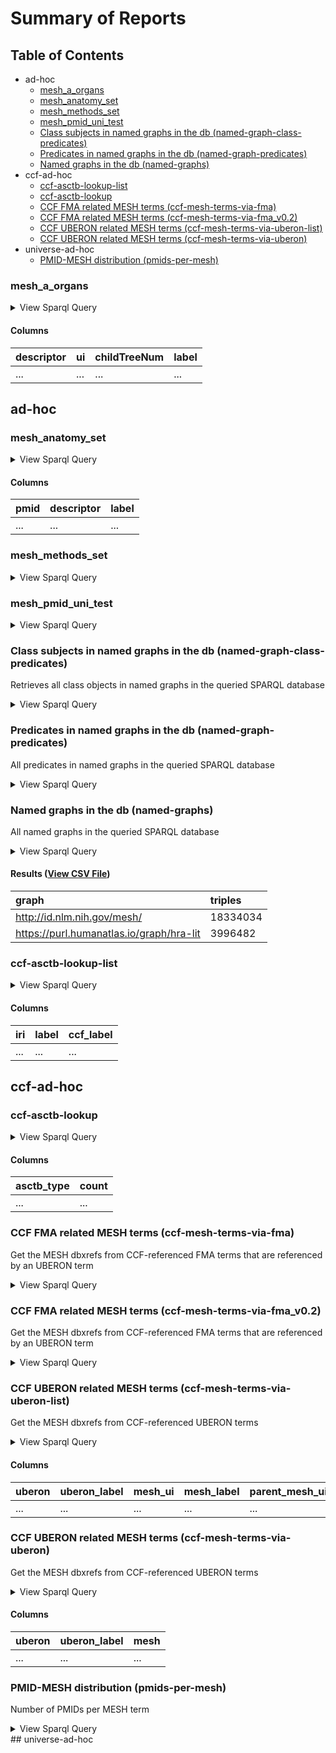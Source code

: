 # Summary of Reports

  ## Table of Contents

* ad-hoc
  * [mesh_a_organs](#mesh_a_organs)
  * [mesh_anatomy_set](#mesh_anatomy_set)
  * [mesh_methods_set](#mesh_methods_set)
  * [mesh_pmid_uni_test](#mesh_pmid_uni_test)
  * [Class subjects in named graphs in the db (named-graph-class-predicates)](#named-graph-class-predicates)
  * [Predicates in named graphs in the db (named-graph-predicates)](#named-graph-predicates)
  * [Named graphs in the db (named-graphs)](#named-graphs)
* ccf-ad-hoc
  * [ccf-asctb-lookup-list](#ccf-asctb-lookup-list)
  * [ccf-asctb-lookup](#ccf-asctb-lookup)
  * [CCF FMA related MESH terms (ccf-mesh-terms-via-fma)](#ccf-mesh-terms-via-fma)
  * [CCF FMA related MESH terms (ccf-mesh-terms-via-fma_v0.2)](#ccf-mesh-terms-via-fma_v0.2)
  * [CCF UBERON related MESH terms (ccf-mesh-terms-via-uberon-list)](#ccf-mesh-terms-via-uberon-list)
  * [CCF UBERON related MESH terms (ccf-mesh-terms-via-uberon)](#ccf-mesh-terms-via-uberon)
* universe-ad-hoc
  * [PMID-MESH distribution (pmids-per-mesh)](#pmids-per-mesh)



### <a id="mesh_a_organs"></a>mesh_a_organs



<details>
  <summary>View Sparql Query</summary>

```sparql
PREFIX rdf: <http://www.w3.org/1999/02/22-rdf-syntax-ns#>
PREFIX rdfs: <http://www.w3.org/2000/01/rdf-schema#>
PREFIX meshv: <http://id.nlm.nih.gov/mesh/vocab#>
PREFIX mesh: <http://id.nlm.nih.gov/mesh/>

SELECT DISTINCT ?descriptor ?ui ?childTreeNum ?label
FROM mesh:

WHERE {
#+ A02 - Musculoskeletal System
# Musculature
{ mesh:D009132 meshv:treeNumber ?treeNum .
  ?childTreeNum meshv:parentTreeNumber* ?treeNum .
  ?descriptor meshv:treeNumber ?childTreeNum .
  ?descriptor rdfs:label ?label .
  ?descriptor meshv:identifier ?ui .
} UNION
#+ Skeleton - captures Pelvis and Knee Joint
{ mesh:D012863 meshv:treeNumber ?treeNum .
  ?childTreeNum meshv:parentTreeNumber* ?treeNum .
  ?descriptor meshv:treeNumber ?childTreeNum .
  ?descriptor rdfs:label ?label .
  ?descriptor meshv:identifier ?ui .
}  UNION
#+ A03 - Digestive System
#+ Small and Large Intestines May need to split apart.
{ mesh:D007422 meshv:treeNumber ?treeNum .
  ?childTreeNum meshv:parentTreeNumber* ?treeNum .
  ?descriptor meshv:treeNumber ?childTreeNum .
  ?descriptor rdfs:label ?label .
  ?descriptor meshv:identifier ?ui .
} UNION
#+ Liver
{ mesh:D008099 meshv:treeNumber ?treeNum .
  ?childTreeNum meshv:parentTreeNumber* ?treeNum .
  ?descriptor meshv:treeNumber ?childTreeNum .
  ?descriptor rdfs:label ?label .
  ?descriptor meshv:identifier ?ui .
} UNION 
#+ Pancreas
{ mesh:D010179
  meshv:treeNumber ?treeNum .
  ?childTreeNum meshv:parentTreeNumber* ?treeNum .
  ?descriptor meshv:treeNumber ?childTreeNum .
  ?descriptor rdfs:label ?label .
  ?descriptor meshv:identifier ?ui .
} UNION
#+ A04 - Respiratory System
#+ Lung - includes brochus
{ mesh:D008168 meshv:treeNumber ?treeNum .
  ?childTreeNum meshv:parentTreeNumber* ?treeNum .
  ?descriptor meshv:treeNumber ?childTreeNum .
  ?descriptor rdfs:label ?label .
  ?descriptor meshv:identifier ?ui .
} UNION 
#+ Trachea 
{ mesh:D014132 meshv:treeNumber ?treeNum .
  ?childTreeNum meshv:parentTreeNumber* ?treeNum .
  ?descriptor meshv:treeNumber ?childTreeNum .
  ?descriptor rdfs:label ?label .
  ?descriptor meshv:identifier ?ui .
} UNION 
#+ A05 - Urogential System
#+ A05.360 - Genital
#+ Uterus
{ mesh:D014599 meshv:treeNumber ?treeNum .
  ?childTreeNum meshv:parentTreeNumber* ?treeNum .
  ?descriptor meshv:treeNumber ?childTreeNum .
  ?descriptor rdfs:label ?label .
  ?descriptor meshv:identifier ?ui .
} UNION 
#+ Fallopian tubes
{ mesh:D005187 meshv:treeNumber ?treeNum .
  ?childTreeNum meshv:parentTreeNumber* ?treeNum .
  ?descriptor meshv:treeNumber ?childTreeNum .
  ?descriptor rdfs:label ?label .
  ?descriptor meshv:identifier ?ui .
} UNION 
#+ Ovary
{ mesh:D010053 meshv:treeNumber ?treeNum .
  ?childTreeNum meshv:parentTreeNumber* ?treeNum .
  ?descriptor meshv:treeNumber ?childTreeNum .
  ?descriptor rdfs:label ?label .
  ?descriptor meshv:identifier ?ui .
} UNION 
#+ Prostate
{ mesh:D011467 meshv:treeNumber ?treeNum .
  ?childTreeNum meshv:parentTreeNumber* ?treeNum .
  ?descriptor meshv:treeNumber ?childTreeNum .
  ?descriptor rdfs:label ?label .
  ?descriptor meshv:identifier ?ui .
} UNION 
#+ A05.810 - Urinary Tract
#+ Kidney
{ mesh:D007668 meshv:treeNumber ?treeNum .
  ?childTreeNum meshv:parentTreeNumber* ?treeNum .
  ?descriptor meshv:treeNumber ?childTreeNum .
  ?descriptor rdfs:label ?label .
  ?descriptor meshv:identifier ?ui .
} UNION 
#+ Urinary Bladder
{ mesh:D001743 meshv:treeNumber ?treeNum .
  ?childTreeNum meshv:parentTreeNumber* ?treeNum .
  ?descriptor meshv:treeNumber ?childTreeNum .
  ?descriptor rdfs:label ?label .
  ?descriptor meshv:identifier ?ui .
} UNION
#+ Uterer
{ mesh:D014513 meshv:treeNumber ?treeNum .
  ?childTreeNum meshv:parentTreeNumber* ?treeNum .
  ?descriptor meshv:treeNumber ?childTreeNum .
  ?descriptor rdfs:label ?label .
  ?descriptor meshv:identifier ?ui .
} UNION
#+ A07 - Cardiovascular System
#+ Heart
{ mesh:D006321 meshv:treeNumber ?treeNum .
  ?childTreeNum meshv:parentTreeNumber* ?treeNum .
  ?descriptor meshv:treeNumber ?childTreeNum .
  ?descriptor rdfs:label ?label .
  ?descriptor meshv:identifier ?ui .
} UNION 
#+ Blood Vessels/Vasculature
{ mesh:D001808 meshv:treeNumber ?treeNum .
  ?childTreeNum meshv:parentTreeNumber* ?treeNum .
  ?descriptor meshv:treeNumber ?childTreeNum .
  ?descriptor rdfs:label ?label .
  ?descriptor meshv:identifier ?ui .
} UNION
#+ A08 - Nervous System
#+ Brain
{ mesh:D001921 meshv:treeNumber ?treeNum .
  ?childTreeNum meshv:parentTreeNumber* ?treeNum .
  ?descriptor meshv:treeNumber ?childTreeNum .
  ?descriptor rdfs:label ?label .
  ?descriptor meshv:identifier ?ui .
} UNION
#+ Spinal Cord 
{ mesh:D013116 meshv:treeNumber ?treeNum .
  ?childTreeNum meshv:parentTreeNumber* ?treeNum .
  ?descriptor meshv:treeNumber ?childTreeNum .
  ?descriptor rdfs:label ?label .
  ?descriptor meshv:identifier ?ui .
} UNION 
#+ Peripherial Nervous System
{ mesh:D017933 meshv:treeNumber ?treeNum .
  ?childTreeNum meshv:parentTreeNumber* ?treeNum .
  ?descriptor meshv:treeNumber ?childTreeNum .
  ?descriptor rdfs:label ?label .
  ?descriptor meshv:identifier ?ui .
} UNION
#+ A09 - Sensory Organs
#+ Eyes
{ mesh:D005123 meshv:treeNumber ?treeNum .
  ?childTreeNum meshv:parentTreeNumber* ?treeNum .
  ?descriptor meshv:treeNumber ?childTreeNum .
  ?descriptor rdfs:label ?label .
  ?descriptor meshv:identifier ?ui .
} UNION 
#+ A10 - Tissues
#+ Mammary Glands
{ mesh:D042361 meshv:treeNumber ?treeNum .
  ?childTreeNum meshv:parentTreeNumber* ?treeNum .
  ?descriptor meshv:treeNumber ?childTreeNum .
  ?descriptor rdfs:label ?label .
  ?descriptor meshv:identifier ?ui .
} UNION 
#+ A15 - Hemic & Immune 
#+ A15.145 - Blood
#+ Blood
{ mesh:D001769 meshv:treeNumber ?treeNum .
  ?childTreeNum meshv:parentTreeNumber* ?treeNum .
  ?descriptor meshv:treeNumber ?childTreeNum .
  ?descriptor rdfs:label ?label .
  ?descriptor meshv:identifier ?ui .
} UNION
#+ A15.378 - Hematopoietic System 
#+ Bone Marrow Cells
{ mesh:D001854 meshv:treeNumber ?treeNum .
  ?childTreeNum meshv:parentTreeNumber* ?treeNum .
  ?descriptor meshv:treeNumber ?childTreeNum .
  ?descriptor rdfs:label ?label .
  ?descriptor meshv:identifier ?ui .
} UNION 
#+ A15.382 - Immune System
#+ BoneMarrow
{ mesh:D001853 meshv:treeNumber ?treeNum .
  ?childTreeNum meshv:parentTreeNumber* ?treeNum .
  ?descriptor meshv:treeNumber ?childTreeNum .
  ?descriptor rdfs:label ?label .
  ?descriptor meshv:identifier ?ui .
} UNION
#+ A15.382.520 - Lymphatic System
#+ Lymphatic Vasculature
{ mesh:D042601 meshv:treeNumber ?treeNum .
  ?childTreeNum meshv:parentTreeNumber* ?treeNum .
  ?descriptor meshv:treeNumber ?childTreeNum .
  ?descriptor rdfs:label ?label .
  ?descriptor meshv:identifier ?ui .
} UNION
#+ Lymphatic Nodes
{ mesh:D008198 meshv:treeNumber ?treeNum .
  ?childTreeNum meshv:parentTreeNumber* ?treeNum .
  ?descriptor meshv:treeNumber ?childTreeNum .
  ?descriptor rdfs:label ?label .
  ?descriptor meshv:identifier ?ui .
} UNION
#+ Spleen
{ mesh:D013154 meshv:treeNumber ?treeNum .
  ?childTreeNum meshv:parentTreeNumber* ?treeNum .
  ?descriptor meshv:treeNumber ?childTreeNum .
  ?descriptor rdfs:label ?label .
  ?descriptor meshv:identifier ?ui .
} UNION
#+ Thymus Gland
{ mesh:D013950 meshv:treeNumber ?treeNum .
  ?childTreeNum meshv:parentTreeNumber* ?treeNum .
  ?descriptor meshv:treeNumber ?childTreeNum .
  ?descriptor rdfs:label ?label .
  ?descriptor meshv:identifier ?ui .
} UNION
#+ Palatine Tonsil
{ mesh:D014066 meshv:treeNumber ?treeNum .
  ?childTreeNum meshv:parentTreeNumber* ?treeNum .
  ?descriptor meshv:treeNumber ?childTreeNum .
  ?descriptor rdfs:label ?label .
  ?descriptor meshv:identifier ?ui .
} UNION
#+ A16 - Embryonic Structures
#+ Placenta
{ mesh:D010920 meshv:treeNumber ?treeNum .
  ?childTreeNum meshv:parentTreeNumber* ?treeNum .
  ?descriptor meshv:treeNumber ?childTreeNum .
  ?descriptor rdfs:label ?label .
  ?descriptor meshv:identifier ?ui .
} UNION
#+ A17 - Integumentary System
#+ Skin
{ mesh:D012867 meshv:treeNumber ?treeNum .
  ?childTreeNum meshv:parentTreeNumber* ?treeNum .
  ?descriptor meshv:treeNumber ?childTreeNum .
  ?descriptor rdfs:label ?label .
  ?descriptor meshv:identifier ?ui .
} 
}
ORDER BY ?childTreeNum

```

([View Source](../../../queries/ad-hoc/mesh_a_organs.rq))
</details>

#### Columns
| descriptor | ui | childTreeNum | label |
| :--- | :--- | :--- | :--- |
| ... | ... | ... | ... |
## ad-hoc

### <a id="mesh_anatomy_set"></a>mesh_anatomy_set



<details>
  <summary>View Sparql Query</summary>

```sparql
PREFIX rdf: <http://www.w3.org/1999/02/22-rdf-syntax-ns#>
PREFIX rdfs: <http://www.w3.org/2000/01/rdf-schema#>
PREFIX meshv: <http://id.nlm.nih.gov/mesh/vocab#>
PREFIX mesh: <http://id.nlm.nih.gov/mesh/>

SELECT DISTINCT ?pmid ?descriptor ?label
FROM mesh:

WHERE {
#+ A02 - Musculoskeletal System 
{ mesh:D009141 meshv:treeNumber ?treeNum .
  ?childTreeNum meshv:parentTreeNumber* ?treeNum .
  ?descriptor meshv:treeNumber ?childTreeNum .
} UNION
#+ A03 - Digestive System
{ mesh:D004064 meshv:treeNumber ?treeNum .
  ?childTreeNum meshv:parentTreeNumber* ?treeNum .
  ?descriptor meshv:treeNumber ?childTreeNum .
} UNION
#+ A04 - Respiratory System 
{ mesh:D012137 meshv:treeNumber ?treeNum .
  ?childTreeNum meshv:parentTreeNumber* ?treeNum .
  ?descriptor meshv:treeNumber ?childTreeNum .
} UNION
#+ A05 - Urogenital System
{ mesh:D014566 meshv:treeNumber ?treeNum .
  ?childTreeNum meshv:parentTreeNumber* ?treeNum .
  ?descriptor meshv:treeNumber ?childTreeNum .
} UNION
#+ A07 - Cardiovascular System
{ mesh:D002319 meshv:treeNumber ?treeNum .
  ?childTreeNum meshv:parentTreeNumber* ?treeNum .
  ?descriptor meshv:treeNumber ?childTreeNum .
} UNION 
#+ A08 - Nervous System
{ mesh:D009420 meshv:treeNumber ?treeNum .
  ?childTreeNum meshv:parentTreeNumber* ?treeNum .
  ?descriptor meshv:treeNumber ?childTreeNum .
} UNION
#+ A15 - Hemic and Immune Systems
{ mesh:D006424 meshv:treeNumber ?treeNum .
  ?childTreeNum meshv:parentTreeNumber* ?treeNum .
  ?descriptor meshv:treeNumber ?childTreeNum .
} UNION
#+ Skin
{ mesh:D012867 meshv:treeNumber ?treeNum .
  ?childTreeNum meshv:parentTreeNumber* ?treeNum .
  ?descriptor meshv:treeNumber ?childTreeNum .
} UNION
#+ Eyes
{ mesh:D005123 meshv:treeNumber ?treeNum .
  ?childTreeNum meshv:parentTreeNumber* ?treeNum .
  ?descriptor meshv:treeNumber ?childTreeNum .
} UNION
#+ Placenta
{ mesh:D010920 meshv:treeNumber ?treeNum .
  ?childTreeNum meshv:parentTreeNumber* ?treeNum .
  ?descriptor meshv:treeNumber ?childTreeNum .
} UNION 
#+ Breasts
{ mesh:D001940 meshv:treeNumber ?treeNum .
  ?childTreeNum meshv:parentTreeNumber* ?treeNum .
  ?descriptor meshv:treeNumber ?childTreeNum .
} UNION
#+ Adipose
{ mesh:D000273 meshv:treeNumber ?treeNum .
  ?childTreeNum meshv:parentTreeNumber* ?treeNum .
  ?descriptor meshv:treeNumber ?childTreeNum .
} UNION 
#+ Adrenal Gland
{ mesh:D000311 meshv:treeNumber ?treeNum .
  ?childTreeNum meshv:parentTreeNumber* ?treeNum .
  ?descriptor meshv:treeNumber ?childTreeNum .
}

}

ORDER BY ?descriptor
```

([View Source](../../../queries/ad-hoc/mesh_anatomy_set.rq))
</details>

#### Columns
| pmid | descriptor | label |
| :--- | :--- | :--- |
| ... | ... | ... |

### <a id="mesh_methods_set"></a>mesh_methods_set



<details>
  <summary>View Sparql Query</summary>

```sparql
PREFIX rdf: <http://www.w3.org/1999/02/22-rdf-syntax-ns#>
PREFIX rdfs: <http://www.w3.org/2000/01/rdf-schema#>
PREFIX meshv: <http://id.nlm.nih.gov/mesh/vocab#>
PREFIX mesh: <http://id.nlm.nih.gov/mesh/>

SELECT DISTINCT ?pmid ?descriptor ?label
FROM mesh:

WHERE {
#+ MeSH Descriptor: RNA-Seq
{ mesh:D000081246 meshv:treeNumber ?treeNum .
  ?childTreeNum meshv:parentTreeNumber* ?treeNum .
  ?descriptor meshv:treeNumber ?childTreeNum .
} UNION
#+ MeSH Descriptor: Single-Cell Analysis
{ mesh:D059010 meshv:treeNumber ?treeNum .
  ?childTreeNum meshv:parentTreeNumber* ?treeNum .
  ?descriptor meshv:treeNumber ?childTreeNum .
} UNION
#+ MeSH Descriptor: Single-Cell Gene Expression Analysis
{ mesh:D000092386 meshv:treeNumber ?treeNum .
  ?childTreeNum meshv:parentTreeNumber* ?treeNum .
  ?descriptor meshv:treeNumber ?childTreeNum .
} UNION
#+ MeSH Descriptor: Subtractive Hybridization Techniques
{ mesh:D066251 meshv:treeNumber ?treeNum .
  ?childTreeNum meshv:parentTreeNumber* ?treeNum .
  ?descriptor meshv:treeNumber ?childTreeNum .
} UNION
#+ MeSH Descriptor: Metabolomics
{ mesh:D055432 meshv:treeNumber ?treeNum .
  ?childTreeNum meshv:parentTreeNumber* ?treeNum .
  ?descriptor meshv:treeNumber ?childTreeNum .
} UNION 
#+ MeSH Descriptor: Lipidomics
{ mesh:D000081362 meshv:treeNumber ?treeNum .
  ?childTreeNum meshv:parentTreeNumber* ?treeNum .
  ?descriptor meshv:treeNumber ?childTreeNum .
} UNION
#+ MeSH Descriptor: Proteomics
{ mesh:D040901 meshv:treeNumber ?treeNum .
  ?childTreeNum meshv:parentTreeNumber* ?treeNum .
  ?descriptor meshv:treeNumber ?childTreeNum .
} UNION
#+ MeSH Descriptor: Proteogenomics
{ mesh:D000071696 meshv:treeNumber ?treeNum .
  ?childTreeNum meshv:parentTreeNumber* ?treeNum .
  ?descriptor meshv:treeNumber ?childTreeNum .
} 
}

ORDER BY ?descriptor

D059010	Single-Cell Analysis
D000092386	Single-Cell Gene Expression Analysis
D000081246	
D066251	Subtractive Hybridization Techniques
D055432	Metabolomics
D000081362	Lipidomics
D040901	Proteomics
D000071696	Proteogenomics

```

([View Source](../../../queries/ad-hoc/mesh_methods_set.rq))
</details>

### <a id="mesh_pmid_uni_test"></a>mesh_pmid_uni_test



<details>
  <summary>View Sparql Query</summary>

```sparql
PREFIX rdf: <http://www.w3.org/1999/02/22-rdf-syntax-ns#>
PREFIX rdfs: <http://www.w3.org/2000/01/rdf-schema#>
PREFIX meshv: <http://id.nlm.nih.gov/mesh/vocab#>
PREFIX mesh: <http://id.nlm.nih.gov/mesh/>
PREFIX schema: <http://schema.org/>
PREFIX hra: <https://purl.humanatlas.io/graph/hra-lit-universe>

SELECT DISTINCT ?pmid
FROM mesh:
FROM hra:

WHERE {
#+ Brain
{ mesh:D001921 meshv:treeNumber ?treeNum .
  ?childTreeNum meshv:parentTreeNumber* ?treeNum .
  ?descriptor meshv:treeNumber ?childTreeNum .
} UNION
#+ Spinal Cord 
{ mesh:D013116 meshv:treeNumber ?treeNum .
  ?childTreeNum meshv:parentTreeNumber* ?treeNum .
  ?descriptor meshv:treeNumber ?childTreeNum .
} UNION
#+ Eyes
{ mesh:D005123 meshv:treeNumber ?treeNum .
  ?childTreeNum meshv:parentTreeNumber* ?treeNum .
  ?descriptor meshv:treeNumber ?childTreeNum .
} UNION
#+ Uterus
{ mesh:D014599 meshv:treeNumber ?treeNum .
  ?childTreeNum meshv:parentTreeNumber* ?treeNum .
  ?descriptor meshv:treeNumber ?childTreeNum .
} UNION
#+ Fallopian tubes
{ mesh:D005187 meshv:treeNumber ?treeNum .
  ?childTreeNum meshv:parentTreeNumber* ?treeNum .
  ?descriptor meshv:treeNumber ?childTreeNum .
} UNION 
#+ Placenta
{ mesh:D010920 meshv:treeNumber ?treeNum .
  ?childTreeNum meshv:parentTreeNumber* ?treeNum .
  ?descriptor meshv:treeNumber ?childTreeNum .
} UNION 
#+ Gonads
{ mesh:D006066 meshv:treeNumber ?treeNum .
  ?childTreeNum meshv:parentTreeNumber* ?treeNum .
  ?descriptor meshv:treeNumber ?childTreeNum .
} UNION 
#+ Prostate
{ mesh:D011467 meshv:treeNumber ?treeNum .
  ?childTreeNum meshv:parentTreeNumber* ?treeNum .
  ?descriptor meshv:treeNumber ?childTreeNum .
} UNION 
#+ Breasts
{ mesh:D001940 meshv:treeNumber ?treeNum .
  ?childTreeNum meshv:parentTreeNumber* ?treeNum .
  ?descriptor meshv:treeNumber ?childTreeNum .
} UNION
#+ Liver
{ mesh:D008099 meshv:treeNumber ?treeNum .
  ?childTreeNum meshv:parentTreeNumber* ?treeNum .
  ?descriptor meshv:treeNumber ?childTreeNum .
} UNION 
#+ Kidney
{ mesh:D007668 meshv:treeNumber ?treeNum .
  ?childTreeNum meshv:parentTreeNumber* ?treeNum .
  ?descriptor meshv:treeNumber ?childTreeNum .
} UNION 
#+ Lung + Bronchus
{ mesh:D008168 meshv:treeNumber ?treeNum .
  ?childTreeNum meshv:parentTreeNumber* ?treeNum .
  ?descriptor meshv:treeNumber ?childTreeNum .
} UNION 
#+ Larynx
{ mesh:D007830 meshv:treeNumber ?treeNum .
  ?childTreeNum meshv:parentTreeNumber* ?treeNum .
  ?descriptor meshv:treeNumber ?childTreeNum .
} UNION
#+ Trachea 
{ mesh:D014132 meshv:treeNumber ?treeNum .
  ?childTreeNum meshv:parentTreeNumber* ?treeNum .
  ?descriptor meshv:treeNumber ?childTreeNum .
} UNION 
#+ Heart
{ mesh:D006321 meshv:treeNumber ?treeNum .
  ?childTreeNum meshv:parentTreeNumber* ?treeNum .
  ?descriptor meshv:treeNumber ?childTreeNum .
} UNION 
#+ Small and Large Intestines May need to split apart.
{ mesh:D007422 meshv:treeNumber ?treeNum .
  ?childTreeNum meshv:parentTreeNumber* ?treeNum .
  ?descriptor meshv:treeNumber ?childTreeNum .
}UNION
#+ Pancreas
{ mesh:D010179
  meshv:treeNumber ?treeNum .
  ?childTreeNum meshv:parentTreeNumber* ?treeNum .
  ?descriptor meshv:treeNumber ?childTreeNum .
} UNION
#+ BoneMarrow
{ mesh:D001853 meshv:treeNumber ?treeNum .
  ?childTreeNum meshv:parentTreeNumber* ?treeNum .
  ?descriptor meshv:treeNumber ?childTreeNum .
} UNION
#+ Bone Marrow Cells
{ mesh:D001854 meshv:treeNumber ?treeNum .
  ?childTreeNum meshv:parentTreeNumber* ?treeNum .
  ?descriptor meshv:treeNumber ?childTreeNum .
} UNION 
#+ Adipose
{ mesh:D000273 meshv:treeNumber ?treeNum .
  ?childTreeNum meshv:parentTreeNumber* ?treeNum .
  ?descriptor meshv:treeNumber ?childTreeNum .
} UNION 
#+ Adrenal Gland
{ mesh:D000311 meshv:treeNumber ?treeNum .
  ?childTreeNum meshv:parentTreeNumber* ?treeNum .
  ?descriptor meshv:treeNumber ?childTreeNum .
} UNION
#+ Bladder
{ mesh:D001743 meshv:treeNumber ?treeNum .
  ?childTreeNum meshv:parentTreeNumber* ?treeNum .
  ?descriptor meshv:treeNumber ?childTreeNum .
} UNION
#+ Uterer
{ mesh:D014513 meshv:treeNumber ?treeNum .
  ?childTreeNum meshv:parentTreeNumber* ?treeNum .
  ?descriptor meshv:treeNumber ?childTreeNum .
} UNION
#+ Palatine Tonsil
{ mesh:D014066 meshv:treeNumber ?treeNum .
  ?childTreeNum meshv:parentTreeNumber* ?treeNum .
  ?descriptor meshv:treeNumber ?childTreeNum .
} UNION
#+ Blood Vessels/Vasculature 
{ mesh:D001808 meshv:treeNumber ?treeNum .
  ?childTreeNum meshv:parentTreeNumber* ?treeNum .
  ?descriptor meshv:treeNumber ?childTreeNum .
} UNION
#+ Lymphatic System includes: spleen, thymus, palentine tonsils,
{ mesh:D008208 meshv:treeNumber ?treeNum .
  ?childTreeNum meshv:parentTreeNumber* ?treeNum .
  ?descriptor meshv:treeNumber ?childTreeNum .
} UNION
#+ Skin
{ mesh:D012867 meshv:treeNumber ?treeNum .
  ?childTreeNum meshv:parentTreeNumber* ?treeNum .
  ?descriptor meshv:treeNumber ?childTreeNum .
} UNION
# Pelvic Bones
{ mesh:D010384 meshv:treeNumber ?treeNum .
  ?childTreeNum meshv:parentTreeNumber* ?treeNum .
  ?descriptor meshv:treeNumber ?childTreeNum .
 } UNION 
#+ Pelvis (region)
{ mesh:D010388 meshv:treeNumber ?treeNum .
  ?childTreeNum meshv:parentTreeNumber* ?treeNum .
  ?descriptor meshv:treeNumber ?childTreeNum .
} UNION
#+ Knee Joint
{ mesh:D007719 meshv:treeNumber ?treeNum .
  ?childTreeNum meshv:parentTreeNumber* ?treeNum .
  ?descriptor meshv:treeNumber ?childTreeNum .
} UNION
#+ Knee (region)
{ mesh:D007717 meshv:treeNumber ?treeNum .
  ?childTreeNum meshv:parentTreeNumber* ?treeNum .
  ?descriptor meshv:treeNumber ?childTreeNum .
}  UNION
#+ Patella
{ mesh:D010329 meshv:treeNumber ?treeNum .
  ?childTreeNum meshv:parentTreeNumber* ?treeNum .
  ?descriptor meshv:treeNumber ?childTreeNum .
} 
#+ Pattern looks for the PMIDs with HRA LIT relevant MeSH Terms
#+ Collects title and publication date for article.
{ ?pmid schema:about ?descriptor .
  hint:Query hint:analytic "true" .
}
}

ORDER BY ?pmid
```

([View Source](../../../queries/ad-hoc/mesh_pmid_uni_test.rq))
</details>

### <a id="named-graph-class-predicates"></a>Class subjects in named graphs in the db (named-graph-class-predicates)

Retrieves all class objects in named graphs in the queried SPARQL database

<details>
  <summary>View Sparql Query</summary>

```sparql
#+ summary: Class subjects in named graphs in the db
#+ description: Retrieves all class objects in named graphs in the queried SPARQL database

SELECT DISTINCT ?graph ?class ?subClass ?predicate
WHERE {
  {GRAPH ?graph {
     ?subject ?predicate [] .
     ?subject rdf:type ?class }}
     UNION
  {GRAPH ?graph {
     [] ?predicate ?object .
     ?object rdf:type ?class }}
  hint:Query hint:analytic "true" .
}
GROUP BY ?graph ?class ?subClass ?predicate
ORDER BY ?graph ?class ?subClass ?predicate

```

([View Source](../../../queries/ad-hoc/named-graph-class-predicates.rq))
</details>

### <a id="named-graph-predicates"></a>Predicates in named graphs in the db (named-graph-predicates)

All predicates in named graphs in the queried SPARQL database

<details>
  <summary>View Sparql Query</summary>

```sparql
#+ summary: Predicates in named graphs in the db
#+ description: All predicates in named graphs in the queried SPARQL database

SELECT ?graph ?predicate
WHERE {
  GRAPH ?graph {
    [] ?predicate [] .
  }
  hint:Query hint:analytic "true" .
}
GROUP BY ?graph ?predicate
ORDER BY ?graph ?predicate

```

([View Source](../../../queries/ad-hoc/named-graph-predicates.rq))
</details>

### <a id="named-graphs"></a>Named graphs in the db (named-graphs)

All named graphs in the queried SPARQL database

<details>
  <summary>View Sparql Query</summary>

```sparql
#+ summary: Named graphs in the db
#+ description: All named graphs in the queried SPARQL database

SELECT ?graph (COUNT(*) as ?triples) WHERE {
  GRAPH ?graph {
    ?s ?p ?o .
  }
}
GROUP BY ?graph
ORDER BY ?graph

```

([View Source](../../../queries/ad-hoc/named-graphs.rq))
</details>

#### Results ([View CSV File](reports/ad-hoc/named-graphs.csv))

| graph | triples |
| :--- | :--- |
| http://id.nlm.nih.gov/mesh/ | 18334034 |
| https://purl.humanatlas.io/graph/hra-lit | 3996482 |


### <a id="ccf-asctb-lookup-list"></a>ccf-asctb-lookup-list



<details>
  <summary>View Sparql Query</summary>

```sparql

PREFIX ccf: <http://purl.org/ccf/>
PREFIX CCF: <https://purl.humanatlas.io/graph/ccf>
PREFIX rdfs: <http://www.w3.org/2000/01/rdf-schema#>

SELECT ?iri ?label ?ccf_label

WHERE {
  ?iri ccf:ccf_pref_label ?ccf_label .
  ?iri rdfs:label ?label .
  ?iri ccf:ccf_asctb_type ?asctb_type .
  FILTER(?asctb_type = 'AS')
}

```

([View Source](../../../queries/ccf-ad-hoc/ccf-asctb-lookup-list.rq))
</details>

#### Columns
| iri | label | ccf_label |
| :--- | :--- | :--- |
| ... | ... | ... |
## ccf-ad-hoc

### <a id="ccf-asctb-lookup"></a>ccf-asctb-lookup



<details>
  <summary>View Sparql Query</summary>

```sparql

PREFIX ccf: <http://purl.org/ccf/>
PREFIX CCF: <https://purl.humanatlas.io/graph/ccf>
# PREFIX HRA: <https://purl.humanatlas.io/collection/hra>

SELECT ?asctb_type (COUNT(DISTINCT(?iri)) as ?count)
FROM CCF:
WHERE {
  ?iri ccf:ccf_asctb_type ?asctb_type
}
GROUP BY ?asctb_type
ORDER BY ?asctb_type
```

([View Source](../../../queries/ccf-ad-hoc/ccf-asctb-lookup.rq))
</details>

#### Columns
| asctb_type | count |
| :--- | :--- |
| ... | ... |

### <a id="ccf-mesh-terms-via-fma"></a>CCF FMA related MESH terms (ccf-mesh-terms-via-fma)

Get the MESH dbxrefs from CCF-referenced FMA terms that are referenced by an UBERON term

<details>
  <summary>View Sparql Query</summary>

```sparql
#+ summary: CCF FMA related MESH terms
#+ description: Get the MESH dbxrefs from CCF-referenced FMA terms that are referenced by an UBERON term

PREFIX rdfs: <http://www.w3.org/2000/01/rdf-schema#>
PREFIX ccf: <http://purl.org/ccf/>
PREFIX FMA: <http://purl.org/sig/ont/fma/fma>
PREFIX CCF: <https://purl.humanatlas.io/graph/ccf>
PREFIX UBERON: <https://purl.humanatlas.io/vocab/uberon>
PREFIX oboInOwl: <http://www.geneontology.org/formats/oboInOwl#>

SELECT DISTINCT ?fma ?fma_label ?mesh ?uberon ?uberon_label
WHERE {
  GRAPH CCF: {
    SELECT DISTINCT ?fmaId ?fma_label
    WHERE {
      {
        [] ?pred ?fmaId .
      }
      UNION
      {
        ?fmaId ?pred2 [] .
      }
      FILTER(STRSTARTS(STR(?fmaId), STR(FMA:)))
      ?fmaId rdfs:label ?fma_label .
      hint:SubQuery hint:runOnce true .
    }
  }
  {
    SELECT DISTINCT ?uberon ?uberon_label ?mesh ?fma ?fmaId
    WHERE {
      GRAPH UBERON: {
        ?uberon oboInOwl:hasDbXref ?mesh ;
            oboInOwl:hasDbXref ?fma ;
            rdfs:label ?uberon_label .
        FILTER(STRSTARTS(?mesh, 'MESH:') && STRSTARTS(?fma, 'FMA:'))
        BIND(URI(REPLACE(?fma, 'FMA:', STR(FMA:))) as ?fmaId)
      }
      hint:SubQuery hint:runOnce true .
    }
  }
}
ORDER BY ?uberon_label
```

([View Source](../../../queries/ccf-ad-hoc/ccf-mesh-terms-via-fma.rq))
</details>

### <a id="ccf-mesh-terms-via-fma_v0.2"></a>CCF FMA related MESH terms (ccf-mesh-terms-via-fma_v0.2)

Get the MESH dbxrefs from CCF-referenced FMA terms that are referenced by an UBERON term

<details>
  <summary>View Sparql Query</summary>

```sparql
#+ summary: CCF FMA related MESH terms
#+ description: Get the MESH dbxrefs from CCF-referenced FMA terms that are referenced by an UBERON term

PREFIX rdfs: <http://www.w3.org/2000/01/rdf-schema#>
PREFIX ccf: <http://purl.org/ccf/>
PREFIX FMA: <http://purl.org/sig/ont/fma/fma>
PREFIX CCF: <https://purl.humanatlas.io/graph/ccf>
PREFIX UBERON: <https://purl.humanatlas.io/vocab/uberon>
PREFIX oboInOwl: <http://www.geneontology.org/formats/oboInOwl#>

SELECT DISTINCT ?fma ?fma_label ?mesh ?uberon ?uberon_label
WHERE {
  GRAPH CCF: {
    SELECT DISTINCT ?fmaId ?fma_label
    WHERE {
      {
        [] ?pred ?fmaId .
      }
      UNION
      {
        ?fmaId ?pred2 [] .
      }
      ?fmaId ccf:ccf_asctb_type ?asctb_type .
      FILTER(?asctb_type = 'AS')
      FILTER(STRSTARTS(STR(?fmaId), STR(FMA:)))
      ?fmaId rdfs:label ?fma_label .
      hint:SubQuery hint:runOnce true .
    }
  }
  {
    SELECT DISTINCT ?uberon ?uberon_label ?mesh ?fma ?fmaId
    WHERE {
      GRAPH UBERON: {
        ?uberon oboInOwl:hasDbXref ?mesh ;
            oboInOwl:hasDbXref ?fma ;
            rdfs:label ?uberon_label .
        FILTER(STRSTARTS(?mesh, 'MESH:') && STRSTARTS(?fma, 'FMA:'))
        BIND(URI(REPLACE(?fma, 'FMA:', STR(FMA:))) as ?fmaId)
      }
      hint:SubQuery hint:runOnce true .
    }
  }
}
ORDER BY ?uberon_label
```

([View Source](../../../queries/ccf-ad-hoc/ccf-mesh-terms-via-fma_v0.2.rq))
</details>

### <a id="ccf-mesh-terms-via-uberon-list"></a>CCF UBERON related MESH terms (ccf-mesh-terms-via-uberon-list)

Get the MESH dbxrefs from CCF-referenced UBERON terms

<details>
  <summary>View Sparql Query</summary>

```sparql
#+ summary: CCF UBERON related MESH terms
#+ description: Get the MESH dbxrefs from CCF-referenced UBERON terms

PREFIX rdfs: <http://www.w3.org/2000/01/rdf-schema#>
PREFIX ccf: <http://purl.org/ccf/>
PREFIX CCF: <https://purl.humanatlas.io/graph/ccf>
PREFIX UBERON: <https://purl.humanatlas.io/vocab/uberon>
PREFIX meshv: <http://id.nlm.nih.gov/mesh/vocab#>
PREFIX mesh: <http://id.nlm.nih.gov/mesh/>
PREFIX oboInOwl: <http://www.geneontology.org/formats/oboInOwl#>

SELECT DISTINCT ?uberon ?uberon_label ?mesh_ui ?mesh_label
                ?parent_mesh_ui ?parent_mesh_label 
                ?super_parent_mesh_ui ?super_parent_mesh_label
                ?treenum
WHERE {
  {
    GRAPH CCF: {
      SELECT DISTINCT ?uberon
      WHERE {
        {
          [] ?pred ?uberon .
        }
        UNION
        {
          ?uberon ?pred2 [] .
        }

        ?uberon ccf:ccf_asctb_type ?asctb_type .
        FILTER(?asctb_type = 'AS')
      }
    }

    GRAPH UBERON: {
      ?uberon rdfs:label ?uberon_label .
    }

    OPTIONAL {
      GRAPH UBERON: {
        ?uberon oboInOwl:hasDbXref ?meshStr .
        FILTER(STRSTARTS(?meshStr, 'MESH:')) 
        BIND (URI(REPLACE(?meshStr, 'MESH:', STR(mesh:))) AS ?mesh)
      } 
      ?mesh rdfs:label ?mesh_label .
      ?mesh meshv:identifier ?mesh_ui .
      ?mesh meshv:treeNumber ?treenum .
    }

    OPTIONAL {
      GRAPH CCF: {
        ?uberon ccf:ccf_part_of ?parent_uberon .
      }
      GRAPH UBERON: {
        ?parent_uberon oboInOwl:hasDbXref ?parent_meshStr .
        FILTER(STRSTARTS(?parent_meshStr, 'MESH:'))
        BIND (URI(REPLACE(?parent_meshStr, 'MESH:', STR(mesh:))) AS ?mesh)
      }
      ?mesh rdfs:label ?parent_mesh_label .
      ?mesh meshv:identifier ?parent_mesh_ui .
      ?mesh meshv:treeNumber ?treenum2 .
    }

    OPTIONAL {
      GRAPH CCF: {
        ?uberon ccf:ccf_part_of+ ?super_parent_uberon .
      }
      GRAPH UBERON: {
        ?super_parent_uberon oboInOwl:hasDbXref ?super_parent_meshStr .
        FILTER(STRSTARTS(?super_parent_meshStr, 'MESH:'))
        BIND (URI(REPLACE(?super_parent_meshStr, 'MESH:', STR(mesh:))) AS ?mesh)
      }
      ?mesh rdfs:label ?super_parent_mesh_label .
      ?mesh meshv:identifier ?super_parent_mesh_ui . 
      ?mesh meshv:treeNumber ?treenum .
    }
  } 
}

ORDER BY ?treenum
```

([View Source](../../../queries/ccf-ad-hoc/ccf-mesh-terms-via-uberon-list.rq))
</details>

#### Columns
| uberon | uberon_label | mesh_ui | mesh_label | parent_mesh_ui | parent_mesh_label | super_parent_mesh_ui | super_parent_mesh_label | treenum |
| :--- | :--- | :--- | :--- | :--- | :--- | :--- | :--- | :--- |
| ... | ... | ... | ... | ... | ... | ... | ... | ... |

### <a id="ccf-mesh-terms-via-uberon"></a>CCF UBERON related MESH terms (ccf-mesh-terms-via-uberon)

Get the MESH dbxrefs from CCF-referenced UBERON terms

<details>
  <summary>View Sparql Query</summary>

```sparql
#+ summary: CCF UBERON related MESH terms
#+ description: Get the MESH dbxrefs from CCF-referenced UBERON terms

PREFIX rdfs: <http://www.w3.org/2000/01/rdf-schema#>
PREFIX ccf: <http://purl.org/ccf/>
PREFIX CCF: <https://purl.humanatlas.io/graph/ccf>
PREFIX UBERON: <https://purl.humanatlas.io/vocab/uberon>
PREFIX oboInOwl: <http://www.geneontology.org/formats/oboInOwl#>

SELECT DISTINCT ?uberon ?uberon_label ?mesh
WHERE {
  GRAPH CCF: {
    SELECT DISTINCT ?uberon
    WHERE {
      {
        [] ?pred ?uberon .
      }
      UNION
      {
        ?uberon ?pred2 [] .
      }
    }
  }
  GRAPH UBERON: {
    ?uberon oboInOwl:hasDbXref ?mesh ;
            rdfs:label ?uberon_label .
    FILTER(STRSTARTS(?mesh, 'MESH:'))
  }
}
ORDER BY ?uberon_label

```

([View Source](../../../queries/ccf-ad-hoc/ccf-mesh-terms-via-uberon.rq))
</details>

#### Columns
| uberon | uberon_label | mesh |
| :--- | :--- | :--- |
| ... | ... | ... |

### <a id="pmids-per-mesh"></a>PMID-MESH distribution (pmids-per-mesh)

Number of PMIDs per MESH term

<details>
  <summary>View Sparql Query</summary>

```sparql
#+ summary: PMID-MESH distribution
#+ description: Number of PMIDs per MESH term

PREFIX schema: <http://schema.org/>
PREFIX meshv: <http://id.nlm.nih.gov/mesh/vocab#>
PREFIX rdfs: <http://www.w3.org/2000/01/rdf-schema#>
PREFIX MESH: <http://id.nlm.nih.gov/mesh/>
PREFIX HRAlitUniverse: <https://purl.humanatlas.io/graph/hra-lit-universe>

SELECT ?mesh (SAMPLE(?mesh_label) as ?mesh_label) (COUNT(?pmid) as ?pmid_count)
FROM MESH:
FROM HRAlitUniverse:
WHERE {
  ?mesh rdfs:label ?mesh_label .
  ?pmid schema:about ?mesh .
  hint:Query hint:analytic "true" .
}
GROUP BY ?mesh
ORDER BY DESC(?pmid_count)

```

([View Source](../../../queries/universe-ad-hoc/pmids-per-mesh.rq))
</details>
## universe-ad-hoc

  